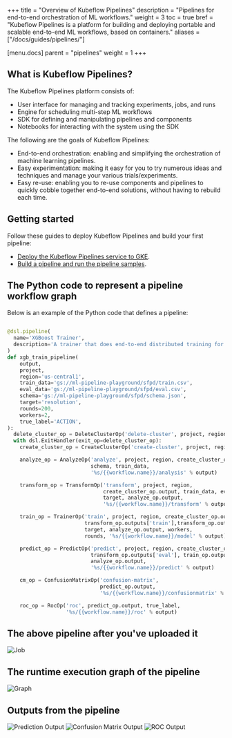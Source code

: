 +++
title = "Overview of Kubeflow Pipelines"
description = "Pipelines for end-to-end orchestration of ML workflows."
weight = 3
toc = true
bref = "Kubeflow Pipelines is a platform for building and deploying portable and scalable end-to-end ML workflows, based on containers."
aliases = ["/docs/guides/pipelines/"]

[menu.docs]
  parent = "pipelines"
  weight = 1
+++

## What is Kubeflow Pipelines?

The Kubeflow Pipelines platform consists of:

* User interface for managing and tracking experiments, jobs, and runs
* Engine for scheduling multi-step ML workflows
* SDK for defining and manipulating pipelines and components
* Notebooks for interacting with the system using the SDK

The following are the goals of Kubeflow Pipelines:

* End-to-end orchestration: enabling and simplifying the orchestration of
  machine learning pipelines.
* Easy experimentation: making it easy for you to try numerous ideas and 
  techniques and manage your various trials/experiments.
* Easy re-use: enabling you to re-use components and pipelines to quickly 
  cobble together end-to-end solutions, without having to rebuild each time.


## Getting started

Follow these guides to deploy Kubeflow Pipelines and build your first pipeline:

* [Deploy the Kubeflow Pipelines service to GKE](https://github.com/kubeflow/pipelines/wiki/Deploy-the-Kubeflow-Pipelines-Service).
* [Build a pipeline and run the pipeline samples](https://github.com/kubeflow/pipelines/wiki/Build-a-Pipeline).

## The Python code to represent a pipeline workflow graph

Below is an example of the Python code that defines a pipeline:

```python

@dsl.pipeline(
  name='XGBoost Trainer',
  description='A trainer that does end-to-end distributed training for XGBoost models.'
)
def xgb_train_pipeline(
    output,
    project,
    region='us-central1',
    train_data='gs://ml-pipeline-playground/sfpd/train.csv',
    eval_data='gs://ml-pipeline-playground/sfpd/eval.csv',
    schema='gs://ml-pipeline-playground/sfpd/schema.json',
    target='resolution',
    rounds=200,
    workers=2,
    true_label='ACTION',
):
  delete_cluster_op = DeleteClusterOp('delete-cluster', project, region)
  with dsl.ExitHandler(exit_op=delete_cluster_op):
    create_cluster_op = CreateClusterOp('create-cluster', project, region, output)

    analyze_op = AnalyzeOp('analyze', project, region, create_cluster_op.output,
                           schema, train_data,
                           '%s/{{workflow.name}}/analysis' % output)

    transform_op = TransformOp('transform', project, region,
                               create_cluster_op.output, train_data, eval_data,
                               target, analyze_op.output,
                               '%s/{{workflow.name}}/transform' % output)

    train_op = TrainerOp('train', project, region, create_cluster_op.output,
                         transform_op.outputs['train'],transform_op.outputs['eval'],
                         target, analyze_op.output, workers,
                         rounds, '%s/{{workflow.name}}/model' % output)

    predict_op = PredictOp('predict', project, region, create_cluster_op.output,
                           transform_op.outputs['eval'], train_op.output, target,
                           analyze_op.output,
                           '%s/{{workflow.name}}/predict' % output)

    cm_op = ConfusionMatrixOp('confusion-matrix',
                              predict_op.output,
                              '%s/{{workflow.name}}/confusionmatrix' % output)

    roc_op = RocOp('roc', predict_op.output, true_label,
                   '%s/{{workflow.name}}/roc' % output)
```

## The above pipeline after you've uploaded it

![Job](/docs/images/job.png)

## The runtime execution graph of the pipeline

![Graph](/docs/images/run.png)

## Outputs from the pipeline

![Prediction Output](/docs/images/predict.png)
![Confusion Matrix Output](/docs/images/cm.png)
![ROC Output](/docs/images/roc.png)
